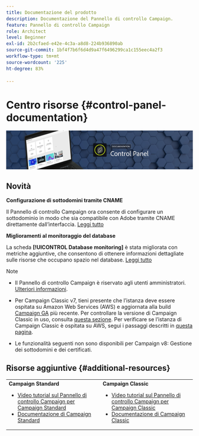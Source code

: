 ```yaml
---
title: Documentazione del prodotto
description: Documentazione del Pannello di controllo Campaign.
feature: Pannello di controllo Campaign
role: Architect
level: Beginner
exl-id: 2b2cfaed-e42e-4c3a-a8d8-224b936890ab
source-git-commit: 1bf4f7b6f6d4d9a47f6496299ca1c155eec4a2f3
workflow-type: tm+mt
source-wordcount: '225'
ht-degree: 83%

---
```


# Centro risorse {#control-panel-documentation}

![](assets/do-not-localize/banner.png)

## Novità

**Configurazione di sottodomini tramite CNAME**

Il Pannello di controllo Campaign ora consente di configurare un sottodominio in modo che sia compatibile con Adobe tramite CNAME direttamente dall’interfaccia. [Leggi tutto](subdomains-certificates/using/setting-up-new-subdomain.md)

**Miglioramenti al monitoraggio del database**

La scheda **[!UICONTROL Database monitoring]** è stata migliorata con metriche aggiuntive, che consentono di ottenere informazioni dettagliate sulle risorse che occupano spazio nel database. [Leggi tutto](performance-monitoring/using/database-monitoring.md)

>[!NOTE]
>
>* Il Pannello di controllo Campaign è riservato agli utenti amministratori. [Ulteriori informazioni](https://experienceleague.adobe.com/docs/control-panel/using/discover-control-panel/managing-permissions.html?lang=it#discover-control-panel).
   >
   >
* Per Campaign Classic v7, tieni presente che l’istanza deve essere ospitata su Amazon Web Services (AWS) e aggiornata alla build [Campaign GA](https://experienceleague.adobe.com/docs/campaign-classic/using/release-notes/rn-overview.html?lang=it#rn-statuses) più recente. Per controllare la versione di Campaign Classic in uso, consulta [questa sezione](https://experienceleague.adobe.com/docs/campaign-classic/using/getting-started/starting-with-adobe-campaign/launching-adobe-campaign.html?lang=it#getting-your-campaign-version). Per verificare se l’istanza di Campaign Classic è ospitata su AWS, segui i passaggi descritti in [questa pagina](faq.md).
   >
   >
* Le funzionalità seguenti non sono disponibili per Campaign v8: Gestione dei sottodomini e dei certificati.


## Risorse aggiuntive {#additional-resources}

<table>
    <tr>
        <td><b>Campaign Standard</b><br/>
        <ul>
            <li><a href="https://experienceleague.adobe.com/docs/campaign-standard-learn/control-panel/control-panel-overview.html?lang=it">Video tutorial sul Pannello di controllo Campaign per Campaign Standard</a></li>
            <li><a href="https://docs.adobe.com/content/help/it-IT/campaign-standard/using/campaign-standard-home.html">Documentazione di Campaign Standard</a></li>
        </ul>
        </td>
        <td><b>Campaign Classic</b><br/>
        <ul>
            <li><a href="https://experienceleague.adobe.com/docs/campaign-classic-learn/control-panel/control-panel-overview.html?lang=it">Video tutorial sul Pannello di controllo Campaign per Campaign Classic</a></li>
            <li><a href="https://docs.adobe.com/content/help/it-IT/campaign-classic/using/campaign-classic-home.html">Documentazione di Campaign Classic</a></li>
        </ul>
        </td>
    </tr>
</table>
